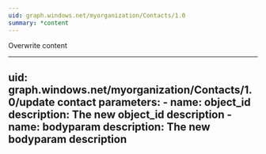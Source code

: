 ```yaml
---
uid: graph.windows.net/myorganization/Contacts/1.0
summary: *content
---
```


Overwrite content

---
uid: graph.windows.net/myorganization/Contacts/1.0/update contact
parameters:
    - name: object_id
      description: The new object_id description
    - name: bodyparam
      description: The new bodyparam description
---